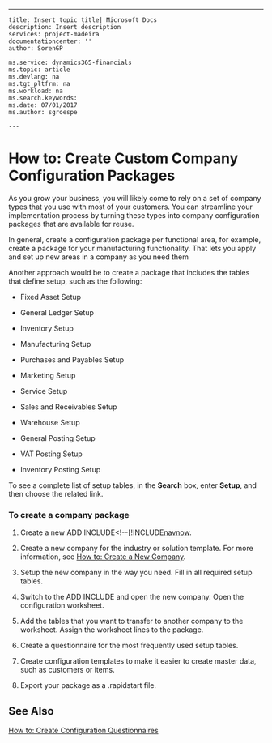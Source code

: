 ---
    title: Insert topic title| Microsoft Docs
    description: Insert description
    services: project-madeira
    documentationcenter: ''
    author: SorenGP

    ms.service: dynamics365-financials
    ms.topic: article
    ms.devlang: na
    ms.tgt_pltfrm: na
    ms.workload: na
    ms.search.keywords:
    ms.date: 07/01/2017
    ms.author: sgroespe

    ---
# How to: Create Custom Company Configuration Packages
As you grow your business, you will likely come to rely on a set of company types that you use with most of your customers. You can streamline your implementation process by turning these types into company configuration packages that are available for reuse.  
  
 In general, create a configuration package per functional area, for example, create a package for your manufacturing functionality. That lets you apply and set up new areas in a company as you need them  
  
 Another approach would be to create a package that includes the tables that define setup, such as the following:  
  
-   Fixed Asset Setup  
  
-   General Ledger Setup  
  
-   Inventory Setup  
  
-   Manufacturing Setup  
  
-   Purchases and Payables Setup  
  
-   Marketing Setup  
  
-   Service Setup  
  
-   Sales and Receivables Setup  
  
-   Warehouse Setup  
  
-   General Posting Setup  
  
-   VAT Posting Setup  
  
-   Inventory Posting Setup  
  
 To see a complete list of setup tables, in the **Search** box, enter **Setup**, and then choose the related link.  
  
### To create a company package  
  
1.  Create a new ADD INCLUDE<!--[!INCLUDE[navnow](../../includes/How%20to:%20Create%20Databases.md).  
  
2.  Create a new company for the industry or solution template. For more information, see [How to: Create a New Company](../how-to-create-a-new-company.md).  
  
3.  Setup the new company in the way you need. Fill in all required setup tables.  
  
4.  Switch to the ADD INCLUDE<!--[!INCLUDE[nav_windows](../../includes/nav_windows_md.md)]--> and open the new company. Open the configuration worksheet.  
  
5.  Add the tables that you want to transfer to another company to the worksheet. Assign the worksheet lines to the package.  
  
6.  Create a questionnaire for the most frequently used setup tables.  
  
7.  Create configuration templates to make it easier to create master data, such as customers or items.  
  
8.  Export your package as a .rapidstart file.  
  
## See Also  
 [How to: Create Configuration Questionnaires](../how-to-create-configuration-questionnaires.md)